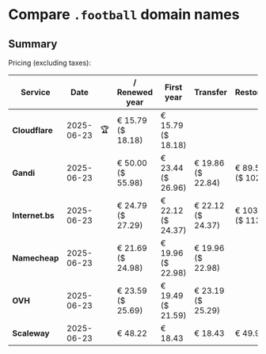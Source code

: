 # Compare `.football` domain names

## Summary

Pricing (excluding taxes):

| Service | Date |  | / Renewed year | First year | Transfer | Restoration |
|--|--|--|--|--|--|--|
| **Cloudflare** | 2025-06-23 | 🏆 | € 15.79<br>($ 18.18) | € 15.79<br>($ 18.18) |  |  |
| **Gandi** | 2025-06-23 |  | € 50.00<br>($ 55.98) | € 23.44<br>($ 26.96) | € 19.86<br>($ 22.84) | € 89.56<br>($ 102.99) |
| **Internet.bs** | 2025-06-23 |  | € 24.79<br>($ 27.29) | € 22.12<br>($ 24.37) | € 22.12<br>($ 24.37) | € 103.05<br>($ 113.49) |
| **Namecheap** | 2025-06-23 |  | € 21.69<br>($ 24.98) | € 19.96<br>($ 22.98) | € 19.96<br>($ 22.98) |  |
| **OVH** | 2025-06-23 |  | € 23.59<br>($ 25.69) | € 19.49<br>($ 21.59) | € 23.19<br>($ 25.29) |  |
| **Scaleway** | 2025-06-23 |  | € 48.22 | € 18.43 | € 18.43 | € 49.99 |
